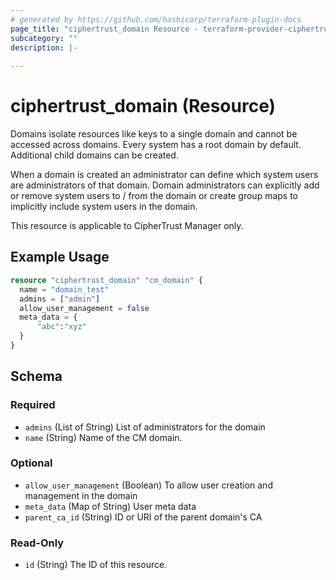 ```yaml
---
# generated by https://github.com/hashicorp/terraform-plugin-docs
page_title: "ciphertrust_domain Resource - terraform-provider-ciphertrust"
subcategory: ""
description: |-
  
---
```


# ciphertrust_domain (Resource)

Domains isolate resources like keys to a single domain and cannot be accessed across domains. Every system has a root domain by default. Additional child domains can be created.

When a domain is created an administrator can define which system users are administrators of that domain. Domain administrators can explicitly add or remove system users to / from the domain or create group maps to implicitly include system users in the domain.

This resource is applicable to CipherTrust Manager only.

## Example Usage

```terraform
resource "ciphertrust_domain" "cm_domain" {
  name = "domain_test"
  admins = ["admin"]
  allow_user_management = false
  meta_data = {
      "abc":"xyz"
  }
}
```

<!-- schema generated by tfplugindocs -->
## Schema

### Required

- `admins` (List of String) List of administrators for the domain
- `name` (String) Name of the CM domain.

### Optional

- `allow_user_management` (Boolean) To allow user creation and management in the domain
- `meta_data` (Map of String) User meta data
- `parent_ca_id` (String) ID or URI of the parent domain's CA

### Read-Only

- `id` (String) The ID of this resource.


